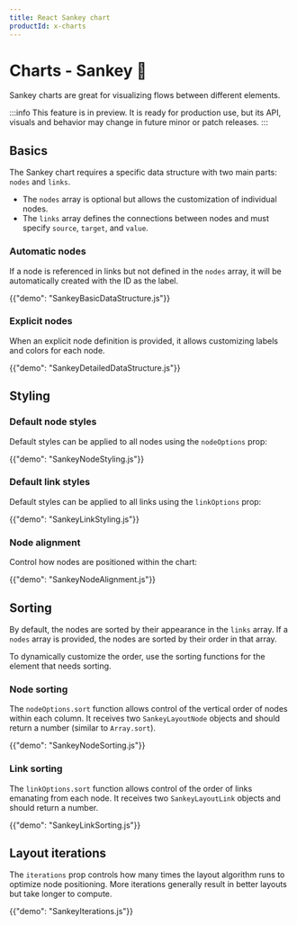 ```yaml
---
title: React Sankey chart
productId: x-charts
---
```


# Charts - Sankey [<span class="plan-pro"></span>](/x/introduction/licensing/#pro-plan 'Pro plan')🧪

<p class="description">Sankey charts are great for visualizing flows between different elements.</p>

:::info
This feature is in preview. It is ready for production use, but its API, visuals and behavior may change in future minor or patch releases.
:::

## Basics

The Sankey chart requires a specific data structure with two main parts: `nodes` and `links`.

- The `nodes` array is optional but allows the customization of individual nodes.
- The `links` array defines the connections between nodes and must specify `source`, `target`, and `value`.

### Automatic nodes

If a node is referenced in links but not defined in the `nodes` array, it will be automatically created with the ID as the label.

{{"demo": "SankeyBasicDataStructure.js"}}

### Explicit nodes

When an explicit node definition is provided, it allows customizing labels and colors for each node.

{{"demo": "SankeyDetailedDataStructure.js"}}

## Styling

### Default node styles

Default styles can be applied to all nodes using the `nodeOptions` prop:

{{"demo": "SankeyNodeStyling.js"}}

### Default link styles

Default styles can be applied to all links using the `linkOptions` prop:

{{"demo": "SankeyLinkStyling.js"}}

### Node alignment

Control how nodes are positioned within the chart:

{{"demo": "SankeyNodeAlignment.js"}}

## Sorting

By default, the nodes are sorted by their appearance in the `links` array.
If a `nodes` array is provided, the nodes are sorted by their order in that array.

To dynamically customize the order, use the sorting functions for the element that needs sorting.

### Node sorting

The `nodeOptions.sort` function allows control of the vertical order of nodes within each column. It receives two `SankeyLayoutNode` objects and should return a number (similar to `Array.sort`).

{{"demo": "SankeyNodeSorting.js"}}

### Link sorting

The `linkOptions.sort` function allows control of the order of links emanating from each node. It receives two `SankeyLayoutLink` objects and should return a number.

{{"demo": "SankeyLinkSorting.js"}}

## Layout iterations

The `iterations` prop controls how many times the layout algorithm runs to optimize node positioning. More iterations generally result in better layouts but take longer to compute.

{{"demo": "SankeyIterations.js"}}
